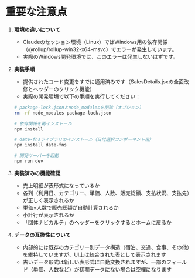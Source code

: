# 重要な注意点

1. **環境の違いについて**
   - Claudeのセッション環境（Linux）ではWindows用の依存関係（@rollup/rollup-win32-x64-msvc）でエラーが発生しています。
   - 実際のWindows開発環境では、このエラーは発生しないはずです。

2. **実装手順**
   - 提供されたコード変更をすでに適用済みです（SalesDetails.jsxの全面改修とヘッダーのクリック機能）
   - 実際の開発環境で以下の手順を実行してください：
   ```bash
   # package-lock.jsonとnode_modulesを削除（オプション）
   rm -rf node_modules package-lock.json

   # 依存関係を再インストール
   npm install

   # date-fnsライブラリのインストール（日付選択コンポーネント用）
   npm install date-fns

   # 開発サーバーを起動
   npm run dev
   ```

3. **実装済みの機能確認**
   - 売上明細が表形式になっているか
   - 各列（利用日、カテゴリー、単価、人数、販売総額、支払状況、支払先）が正しく表示されるか
   - 単価×人数で販売総額が自動計算されるか
   - 小計行が表示されるか
   - 「団体ナビカルテ」のヘッダーをクリックするとホームに戻るか

4. **データの互換性について**
   - 内部的には既存のカテゴリー別データ構造（宿泊、交通、食事、その他）を維持していますが、UI上は統合された表として表示されます
   - 古いデータ形式は新しい表形式に自動変換されますが、一部のフィールド（単価、人数など）が初期データにない場合は空欄になります

